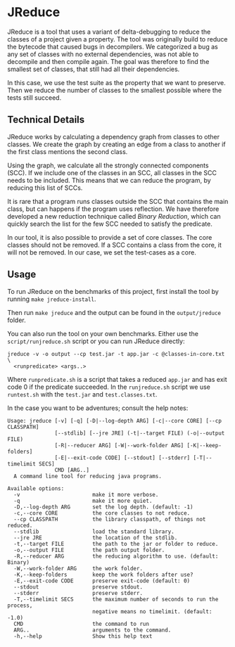 # JReduce

JReduce is a tool that uses a variant of delta-debugging to reduce the
classes of a project given a property. The tool was originally build to
reduce the bytecode that caused bugs in decompilers. We categorized a
bug as any set of classes with no external dependencies, was not able to
decompile and then compile again. The goal was therefore to find the
smallest set of classes, that still had all their dependencies. 

In this case, we use the test suite as the property that we want to 
preserve. Then we reduce the number of classes to the smallest possible 
where the tests still succeed.

## Technical Details

JReduce works by calculating a dependency graph from classes to other
classes. We create the graph by creating an edge from a class to another
if the first class mentions the second class.

Using the graph, we calculate all the strongly connected components
(SCC). If we include one of the classes in an SCC, all
classes in the SCC needs to be included. This means that we can reduce
the program, by reducing this list of SCCs. 

It is rare that a program runs classes outside the SCC that contains the
main class, but can happens if the program uses reflection. We have
therefore developed a new reduction technique called *Binary Reduction*,
which can quickly search the list for the few SCC needed to satisfy the
predicate.

In our tool, it is also possible to provide a set of core classes. The
core classes should not be removed. If a SCC contains a class from
the core, it will not be removed. In our case, we set the test-cases as
a core.

## Usage

To run JReduce on the benchmarks of this project, first install the
tool by running `make jreduce-install`. 

Then run `make jreduce` and the output can be found in the
`output/jreduce` folder.

You can also run the tool on your own benchmarks. Either use 
the `script/runjreduce.sh` script or you can run JReduce directly:

```
jreduce -v -o output --cp test.jar -t app.jar -c @classes-in-core.txt \
  <runpredicate> <args..>
```

Where `runpredicate.sh` is a script that takes a reduced `app.jar` and
has exit code 0 if the predicate succeeded. In the `runjreduce.sh`
script we use `runtest.sh` with the `test.jar` and `test.classes.txt`.

In the case you want to be adventures; consult the help notes:

```
Usage: jreduce [-v] [-q] [-D|--log-depth ARG] [-c|--core CORE] [--cp CLASSPATH]
               [--stdlib] [--jre JRE] (-t|--target FILE) (-o|--output FILE)
               [-R|--reducer ARG] [-W|--work-folder ARG] [-K|--keep-folders]
               [-E|--exit-code CODE] [--stdout] [--stderr] [-T|--timelimit SECS]
               CMD [ARG..]
  A command line tool for reducing java programs.

Available options:
  -v                       make it more verbose.
  -q                       make it more quiet.
  -D,--log-depth ARG       set the log depth. (default: -1)
  -c,--core CORE           the core classes to not reduce.
  --cp CLASSPATH           the library classpath, of things not reduced.
  --stdlib                 load the standard library.
  --jre JRE                the location of the stdlib.
  -t,--target FILE         the path to the jar or folder to reduce.
  -o,--output FILE         the path output folder.
  -R,--reducer ARG         the reducing algorithm to use. (default: Binary)
  -W,--work-folder ARG     the work folder.
  -K,--keep-folders        keep the work folders after use?
  -E,--exit-code CODE      preserve exit-code (default: 0)
  --stdout                 preserve stdout.
  --stderr                 preserve stderr.
  -T,--timelimit SECS      the maximum number of seconds to run the process,
                           negative means no timelimit. (default: -1.0)
  CMD                      the command to run
  ARG..                    arguments to the command.
  -h,--help                Show this help text
```
